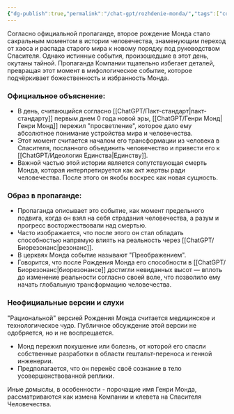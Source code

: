 ```yaml
---
{"dg-publish":true,"permalink":"/chat-gpt/rozhdenie-monda/","tags":["событие"]}
---
```


Согласно официальной пропаганде, второе рождение Монда стало сакральным моментом в истории человечества, знаменующим переход от хаоса и распада старого мира к новому порядку под руководством Спасителя. Однако истинные события, произошедшие в этот день, окутаны тайной. Пропаганда Компании тщательно избегает деталей, превращая этот момент в мифологическое событие, которое подчёркивает божественность и избранность Монда.
### Официальное объяснение:
- В день, считающийся согласно [[ChatGPT/Пакт-стандарт\|пакт-стандарту]] первым днем 0 года новой эры, [[ChatGPT/Генри Монд\|Генри Монд]] пережил "просветление", которое дало ему абсолютное понимание устройства мира и человечества.
- Этот момент считается началом его трансформации из человека в Спасителя, посланного объединить человечество и привести его к [[ChatGPT/Идеология Единства\|Единству]].
- Важной частью этой истории является сопутствующая смерть Монда, которая интерпретируется как акт жертвы ради человечества. После этого он якобы воскрес как новая сущность.
### Образ в пропаганде:
- Пропаганда описывает это событие, как момент предельного подвига, когда он взял на себя страдания человечества, а разум и прогресс восторжествовали над смертью.
- Часто изображается, что после этого он стал обладать способностью напрямую влиять на реальность через [[ChatGPT/Биорезонанс\|резонанс]].
- В церквях Монда событие называют "Преображением".
- Говорится, что после Рождения Монда его способности в [[ChatGPT/Биорезонанс\|биорезонансе]] достигли невиданных высот — вплоть до изменение реальности согласно своей воле, что позволило ему начать глобальную трансформацию человечества.
### Неофициальные версии и слухи
"Рациональной" версией Рождения Монда считается медицинское и технологическое чудо. Публичное обсуждение этой версии не одобряется, но и не воспрещается. 
- Монд пережил покушение или болезнь, от которой его спасли собственные разработки в области гештальт-переноса и генной инженерии.
- Предполагается, что он перенёс своё сознание в тело усовершенствованной реплики.

Иные домыслы, в особенности - порочащие имя Генри Монда, рассматриваются как измена Компании и клевета на Спасителя Человечества.